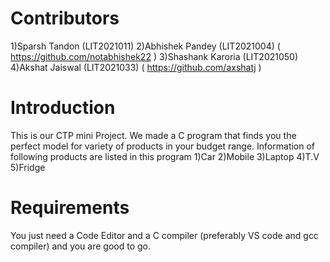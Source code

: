 # Contributors

1)Sparsh Tandon    (LIT2021011) 
2)Abhishek Pandey  (LIT2021004) ( https://github.com/notabhishek22 )
3)Shashank Karoria (LIT2021050)
4)Akshat Jaiswal   (LIT2021033) ( https://github.com/axshatj )

# Introduction

This is our CTP mini Project. We made a C program that finds you the perfect model for variety of products in your budget range.
Information of following products are listed in this program
1)Car
2)Mobile
3)Laptop
4)T.V
5)Fridge

# Requirements

You just need a Code Editor and a C compiler (preferably VS code and gcc compiler) and you are good to go.
